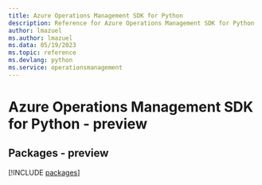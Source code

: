 ```yaml
---
title: Azure Operations Management SDK for Python
description: Reference for Azure Operations Management SDK for Python
author: lmazuel
ms.author: lmazuel
ms.data: 05/19/2023
ms.topic: reference
ms.devlang: python
ms.service: operationsmanagement
---
```

# Azure Operations Management SDK for Python - preview
## Packages - preview
[!INCLUDE [packages](operations-management-index.md)]
